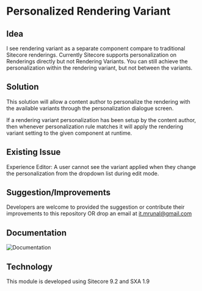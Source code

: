 # Personalized Rendering Variant

## Idea 

I see rendering variant as a separate component compare to traditional Sitecore renderings. Currently Sitecore supports personalization on Renderings directly but not Rendering Variants. You can still achieve the personalization within the rendering variant, but not between the variants.

## Solution

This solution will allow a content author to personalize the rendering with the available variants through the personalization dialogue screen.

If a rendering variant personalization has been setup by the content author, then whenever personalization rule matches it will apply the rendering variant setting to the given component at runtime.


## Existing Issue

Experience Editor: A user cannot see the variant applied when they change the personalization from the dropdown list during edit mode.


## Suggestion/Improvements

Developers are welcome to provided the suggestion or contribute their improvements to this repository OR drop an email at it.mrunal@gmail.com

## Documentation
![Documentation](https://github.com/mrunalbrahmbhatt/PersonalizedRenderingVariant/wiki)

## Technology

This module is developed using Sitecore 9.2 and SXA 1.9
